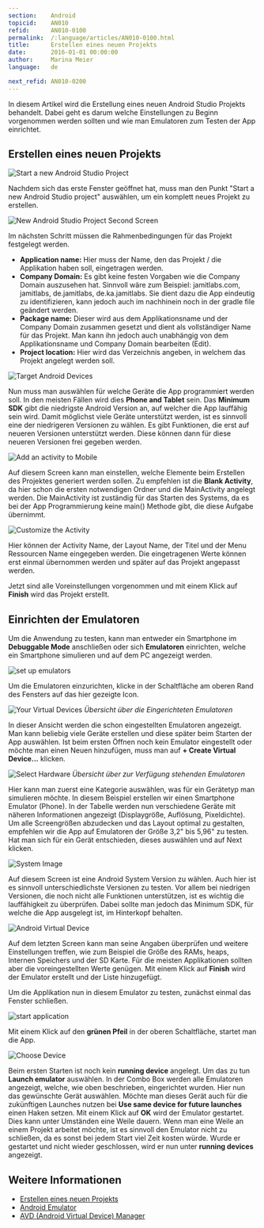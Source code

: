 ```yaml
---
section:    Android
topicid:    AN010
refid:      AN010-0100
permalink:  /:language/articles/AN010-0100.html
title:      Erstellen eines neuen Projekts
date:       2016-01-01 00:00:00
author:     Marina Meier
language:   de

next_refid: AN010-0200
---
```


In diesem Artikel wird die Erstellung eines neuen Android Studio Projekts
behandelt. Dabei geht es darum welche Einstellungen zu Beginn vorgenommen werden
sollten und wie man Emulatoren zum Testen der App einrichtet.

## Erstellen eines neuen Projekts

![Start a new Android Studio
Project](../../../BestPractices/public/images/AN010/0100/start_new_android_studio_project.jpg)

Nachdem sich das erste Fenster geöffnet hat, muss man den Punkt "Start a new Android Studio project" auswählen, um ein
komplett neues Projekt zu erstellen.


![New Android Studio Project Second
Screen](../../../BestPractices/public/images/AN010/0100/new_android_studio_project_second_screen.png)

Im nächsten Schritt müssen die Rahmenbedingungen für das Projekt festgelegt werden.

* **Application name:** Hier muss der Name, den das Projekt / die Applikation haben soll, eingetragen werden.  
* **Company Domain:** Es gibt keine festen Vorgaben wie die Company Domain auszusehen hat.
Sinnvoll wäre zum Beispiel: jamitlabs.com, jamitlabs, de.jamitlabs, de.ka.jamitlabs.
Sie dient dazu die App eindeutig zu identifizieren, kann jedoch auch im nachhinein
noch in der gradle file geändert werden.
* **Package name:** Dieser wird aus dem Applikationsname und der Company Domain zusammen
gesetzt und dient als vollständiger Name für das Projekt. Man kann ihn jedoch auch
unabhängig von dem Applikationsname und Company Domain bearbeiten (Edit).
* **Project location:** Hier wird das Verzeichnis angeben, in welchem das Projekt angelegt werden soll.


![Target Android Devices](../../../BestPractices/public/images/AN010/0100/target_android_devices.png)

Nun muss man auswählen für welche Geräte die App programmiert werden soll.
In den meisten Fällen wird dies **Phone and Tablet** sein. Das **Minimum SDK** gibt
die niedrigste Android Version an, auf welcher die App lauffähig sein wird.
Damit möglichst viele Geräte unterstützt werden, ist es sinnvoll eine der niedrigeren Versionen zu wählen.
Es gibt Funktionen, die erst auf neueren Versionen unterstützt werden.
Diese können dann für diese neueren Versionen frei gegeben werden.  

![Add an activity to Mobile](../../../BestPractices/public/images/AN010/0100/add_an_activity_to_mobile.jpg)

Auf diesem Screen kann man einstellen, welche Elemente beim Erstellen des
Projektes generiert werden sollen. Zu empfehlen ist die **Blank Activity**,
da hier schon die ersten notwendigen Ordner und die MainActivity angelegt werden.
Die MainActivity ist zuständig für das Starten des Systems, da es bei der App
Programmierung keine main() Methode gibt, die diese Aufgabe übernimmt.

![Customize the Activity](../../../BestPractices/public/images/AN010/0100/customize_the_activity.png)

Hier können der Activity Name, der Layout Name, der Titel und der Menu Ressourcen Name eingegeben werden. Die
eingetragenen Werte können erst einmal übernommen werden und später auf das Projekt angepasst werden.

Jetzt sind alle Voreinstellungen vorgenommen und mit einem Klick auf **Finish** wird das Projekt erstellt.



## Einrichten der Emulatoren

Um die Anwendung zu testen, kann man entweder ein Smartphone im **Debuggable Mode**
anschließen oder sich **Emulatoren** einrichten, welche ein Smartphone simulieren und auf dem PC angezeigt werden.

![set up emulators](../../../BestPractices/public/images/AN010/0100/set_up_emulators.jpg)

Um die Emulatoren einzurichten, klicke in der Schaltfläche am oberen Rand des Fensters auf das hier gezeigte Icon.


![Your Virtual Devices](../../../BestPractices/public/images/AN010/0100/your_virtual_devices.jpg)
*Übersicht über die Eingerichteten Emulatoren*

In dieser Ansicht werden die schon eingestellten Emulatoren angezeigt. Man kann
beliebig viele Geräte erstellen und diese später beim Starten der App auswählen.
Ist beim ersten Öffnen noch kein Emulator eingestellt oder möchte man einen Neuen
hinzufügen, muss man auf **+ Create Virtual Device...** klicken.

![Select Hardware](../../../BestPractices/public/images/AN010/0100/select_hardware.png)
*Übersicht über zur Verfügung stehenden Emulatoren*

Hier kann man zuerst eine Kategorie auswählen, was für ein Gerätetyp man simulieren möchte.
In diesem Beispiel erstellen wir einen Smartphone Emulator (Phone). In der Tabelle werden nun
verschiedene Geräte mit näheren Informationen angezeigt (Displaygröße, Auflösung, Pixeldichte).
Um alle Screengrößen abzudecken und das Layout optimal zu gestalten, empfehlen wir die App
auf Emulatoren der Größe 3,2" bis 5,96" zu testen. Hat man sich für ein Gerät entschieden, dieses auswählen und auf Next
klicken.

![System Image](../../../BestPractices/public/images/AN010/0100/system_image.png)

Auf diesem Screen ist eine Android System Version zu wählen. Auch hier ist es sinnvoll
unterschiedlichste Versionen zu testen. Vor allem bei niedrigen Versionen, die noch nicht alle
Funktionen unterstützen, ist es wichtig die lauffähigkeit zu überprüfen. Dabei sollte man jedoch
das Minimum SDK, für welche die App ausgelegt ist, im Hinterkopf behalten.


![Android Virtual Device](../../../BestPractices/public/images/AN010/0100/android_virtual_device.png)

Auf dem letzten Screen kann man seine Angaben überprüfen und weitere Einstellungen treffen,
wie zum Beispiel die Größe des RAMs, heaps, Internen Speichers und der SD Karte.
Für die meisten Applikationen sollten aber die voreingestellten Werte genügen.
Mit einem Klick auf **Finish** wird der Emulator erstellt und der Liste hinzugefügt.

Um die Applikation nun in diesem Emulator zu testen, zunächst einmal das Fenster schließen.

![start application](../../../BestPractices/public/images/AN010/0100/start_application.jpg)

Mit einem Klick auf den **grünen Pfeil** in der oberen Schaltfläche, startet man die App.

![Choose Device](../../../BestPractices/public/images/AN010/0100/choose_device.jpg)

Beim ersten Starten ist noch kein **running device** angelegt. Um das zu tun **Launch emulator** auswählen.
In der Combo Box werden alle Emulatoren angezeigt, welche, wie oben beschrieben, eingerichtet wurden.
Hier nun das gewünschte Gerät auswählen. Möchte man dieses Gerät auch für die zukünftigen Launches
nutzen bei **Use same device for future launches** einen Haken setzen. Mit einem Klick auf **OK** wird der Emulator
gestartet.
Dies kann unter Umständen eine Weile dauern. Wenn man eine Weile an einem Projekt arbeitet möchte,
ist es sinnvoll den Emulator nicht zu schließen, da es sonst bei jedem Start viel Zeit kosten würde.
Wurde er gestartet und nicht wieder geschlossen, wird er nun unter **running devices** angezeigt.

## Weitere Informationen

* [Erstellen eines neuen Projekts](http://developer.android.com/training/basics/firstapp/creating-project.html)
* [Android Emulator](http://developer.android.com/tools/devices/emulator.html)
* [AVD (Android Virtual Device) Manager](http://developer.android.com/tools/devices/managing-avds.html)
